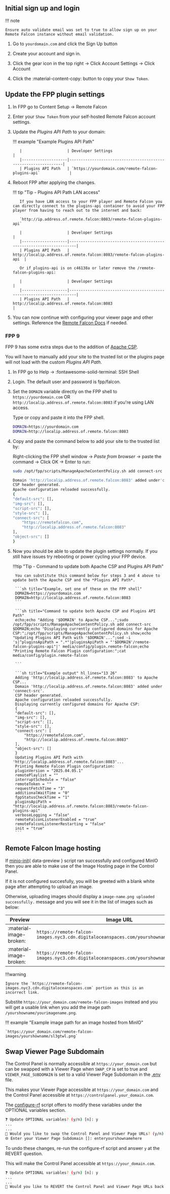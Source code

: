 ## Initial sign up and login

!!! note

    Ensure auto validate email was set to true to allow sign up on your Remote Falcon instance without email validation.

1. Go to `yourdomain.com` and click the Sign Up button

2. Create your account and sign in.

3. Click the gear icon in the top right -> Click Account Settings -> Click Account

4. Click the :material-content-copy: button to copy your `Show Token`.

## Update the FPP plugin settings

1. In FPP go to Content Setup -> Remote Falcon

2. Enter your `Show Token` from your self-hosted Remote Falcon account settings.

3. Update the *Plugins API Path* to your domain:

    !!! example "Example Plugins API Path"

          |                    | Developer Settings                                             |
          |--------------------|----------------------------------------------------------------|
          | Plugins API Path   | `https://yourdomain.com/remote-falcon-plugins-api`             |

4. Reboot FPP after applying the changes.

    !!! tip "Tip - Plugins API Path LAN access"

          If you have LAN access to your FPP player and Remote Falcon you can directly connect to the plugins-api container to avoid your FPP player from having to reach out to the internet and back:

          `http://ip.address.of.remote.falcon:8083/remote-falcon-plugins-api`

          |                    | Developer Settings                                                   |
          |--------------------|----------------------------------------------------------------------|
          | Plugins API Path   |   http://localip.address.of.remote.falcon:8083/remote-falcon-plugins-api  |

          Or if plugins-api is on c46138a or later remove the /remote-falcon-plugins-api:

          |                    | Developer Settings                                                   |
          |--------------------|----------------------------------------------------------------------|
          | Plugins API Path   |   http://localip.address.of.remote.falcon:8083                       |

5. You can now continue with configuring your viewer page and other settings. Reference the [Remote Falcon Docs](https://docs.remotefalcon.com/docs/docs/welcome) if needed.

### FPP 9

FPP 9 has some extra steps due to the addition of [Apache CSP](https://github.com/FalconChristmas/fpp/blob/master/docs/ApacheContentSecurityPolicy.md).

You will have to manually add your site to the trusted list or the plugins page will not load with the custom *Plugins API Path*.

1. In FPP go to Help -> :fontawesome-solid-terminal: SSH Shell

2. Login. The default user and password is fpp/falcon.

3. Set the `DOMAIN` variable directly on the FPP shell to `https://yourdomain.com` OR `http://localip.address.of.remote.falcon:8083` if you're using LAN access. 

    Type or copy and paste it into the FPP shell.

    ```sh title="Example, set one of these on the FPP shell"
    DOMAIN=https://yourdomain.com
    DOMAIN=http://localip.address.of.remote.falcon:8083
    ```

4. Copy and paste the command below to add your site to the trusted list by:
    
    Right-clicking the FPP shell window -> *Paste from browser* -> paste the command -> Click OK -> Enter to run:
    ```sh title="Copy and past this to update Apache CSP with DOMAIN and to show the configuration"
    sudo /opt/fpp/scripts/ManageApacheContentPolicy.sh add connect-src $DOMAIN;/opt/fpp/scripts/ManageApacheContentPolicy.sh show
    ```

    ```sh title="Example command output of Apache CSP add and show" hl_lines="11"
    Domain 'http://localip.address.of.remote.falcon:8083' added under'connect-src'.
    CSP header generated.
    Apache configuration reloaded successfully.
    {                                                             
    "default-src": [],
    "img-src": [],
    "script-src": [],
    "style-src": [],
    "connect-src": [
        "https://remotefalcon.com",
        "http://localip.address.of.remote.falcon:8083"
    ],
    "object-src": []
    }
    ```

5. Now you should be able to update the plugin settings normally. If you still have issues try rebooting or power cycling your FPP device.

    !!!tip "Tip - Command to update both Apache CSP and Plugins API Path"

        You can substitute this command below for steps 3 and 4 above to update both the Apache CSP and the *Plugins API Path*.

        ```sh title="Example, set one of these on the FPP shell"
        DOMAIN=https://yourdomain.com
        DOMAIN=http://localip.address.of.remote.falcon:8083
        ```

        ```sh title="Command to update both Apache CSP and Plugins API Path"
        echo;echo "Adding '$DOMAIN' to Apache CSP...";sudo /opt/fpp/scripts/ManageApacheContentPolicy.sh add connect-src $DOMAIN;echo "Displaying currently configured domains for Apache CSP:";/opt/fpp/scripts/ManageApacheContentPolicy.sh show;echo "Updating Plugins API Path with '$DOMAIN'...";sed -i 's|^pluginsApiPath = ".*"|pluginsApiPath = "'$DOMAIN'/remote-falcon-plugins-api"|' media/config/plugin.remote-falcon;echo "Printing Remote Falcon Plugin configuration:";cat media/config/plugin.remote-falcon

        ```

        ```sh title="Example output" hl_lines="13 26"
        Adding 'http://localip.address.of.remote.falcon:8083' to Apache CSP...
        Domain 'http://localip.address.of.remote.falcon:8083' added under 'connect-src'.
        CSP header generated.
        Apache configuration reloaded successfully.
        Displaying currently configured domains for Apache CSP:
        {
        "default-src": [],
        "img-src": [],
        "script-src": [],
        "style-src": [],
        "connect-src": [
            "https://remotefalcon.com",
            "http://localip.address.of.remote.falcon:8083"
        ],
        "object-src": []
        }
        Updating Plugins API Path with 'http://localip.address.of.remote.falcon:8083'...
        Printing Remote Falcon Plugin configuration:
        pluginVersion = "2025.04.05.1"
        remotePlaylist = ""
        interruptSchedule = "false"
        remoteToken = ""
        requestFetchTime = "3"
        additionalWaitTime = "0"
        fppStatusCheckTime = "1"
        pluginsApiPath = "http://localip.address.of.remote.falcon:8083/remote-falcon-plugins-api"
        verboseLogging = "false"
        remoteFalconListenerEnabled = "true"
        remoteFalconListenerRestarting = "false"
        init = "true"
        ```

## Remote Falcon Image hosting

If [minio-init](../scripts/index.md#__tabbed_1_7){ data-preview } script ran successfully and configured MinIO then you are able to make use of the Image Hosting page in the Control Panel.

If it is not configured succesfully, you will be greeted with a blank white page after attempting to upload an image.

Otherwise, uploading images should display a `image-name.png uploaded successfully.` message and you will see it in the list of images such as below:

| Preview | Image URL                                                                                       | Actions |
|---------|--------------------------------------------------------------------------------------------------|---------|
| :material-image-broken: | `https://remote-falcon-images.nyc3.cdn.digitaloceanspaces.com/yourshowname/linkedin.png` | :octicons-trash-16:     |
| :material-image-broken: | `https://remote-falcon-images.nyc3.cdn.digitaloceanspaces.com/yourshowname/sl3gtwl.png`  | :octicons-trash-16:     |

!!!warning

    Ignore the `https://remote-falcon-images.nyc3.cdn.digitaloceanspaces.com` portion as this is an incorrect link.

Substite `https://your_domain.com/remote-falcon-images` instead and you will get a usable link when you add the image path `/yourshowname/yourimagename.png`.

!!! example "Example image path for an image hosted from MinIO"

    `https://your_domain.com/remote-falcon-images/yourshowname/sl3gtwl.png`

## Swap Viewer Page Subdomain

The Control Panel is normally accessible at `https://your_domain.com` but can be swapped with a Viewer Page when `SWAP_CP` is set to true and `VIEWER_PAGE_SUBDOMAIN` is set to a valid Viewer Page Subdomain in the [.env](../architecture/files.md#env) file.

This makes your Viewer Page accessible at `https://your_domain.com` and the Control Panel accessible at `https://controlpanel.your_domain.com`. 

The [configure-rf](../scripts/index.md#__tabbed_1_1) script offers to modify these variables under the OPTIONAL variables section.

```sh title="Enable SWAP_CP and set VIEWER_PAGE_SUBDOMAIN"
❓ Update OPTIONAL variables? (y/n) [n]: y
...
...
🔁 Would you like to swap the Control Panel and Viewer Page URLs? (y/n) [n]: y
🌐 Enter your Viewer Page Subdomain []: enteryourshownamehere
```

To undo these changes, re-run the configure-rf script and answer `y` at the REVERT question.

This will make the Control Panel accessible at `https://your_domain.com`.

```sh title="Disable SWAP_CP"
❓ Update OPTIONAL variables? (y/n) [n]: y
...
...
🔁 Would you like to REVERT the Control Panel and Viewer Page URLs back to the default? (y/n) [n]: y
```